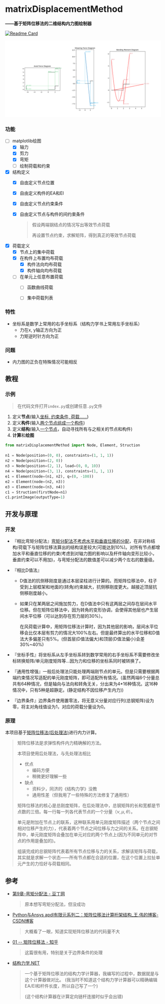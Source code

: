 # matrixDisplacementMethod

**——基于矩阵位移法的二维结构内力图绘制器**

[![Readme Card](https://github-readme-stats.vercel.app/api/pin/?username=IceTiki&repo=matrixDisplacementMethod)](https://github.com/IceTiki/matrixDisplacementMethod)

![image-20220515190240478](readme.assets/image-20220515190240478.png)

### 功能

- [ ] matplotlib绘图
  - [x] 轴力
  - [x] 剪力
  - [x] 弯矩
  - [ ] 绘制荷载和约束
- [x] 结构定义
  - [x] 自由定义节点位置
  - [x] 自由定义构件的EA和EI
  - [x] 自由定义节点约束条件
  - [x] 自由定义节点与构件的间约束条件

    > 假设两端钢结点的情况写出等效节点荷载
    >
    > 再设置节点约束，求解矩阵，得到真正的等效节点荷载
  
- [x] 荷载定义
  - [x] 节点上的集中荷载
  - [x] 在构件上布置均布荷载
    - [x] 构件法向均布荷载
    - [x] 构件轴向均布荷载
  - [ ] 在单元上任意布置荷载
    - [ ] 函数曲线荷载
    - [ ] 集中荷载列表


### 特性

* 坐标系是数学上常用的右手坐标系（结构力学书上常用左手坐标系）
  * 力在x, y轴正方向为正
  * 力矩逆时针方向为正

### 问题

* 内力图的正负在特殊情况可能相反

## 教程

### 示例

> 在代码文件打开`index.py`或创建任意`.py`文件

1. 定义**节点**(输入<u>坐标, 约束条件, 荷载......</u>)
2. 定义**构件**(输入<u>两个节点组成一个构件</u>)
3. 定义**结构**(输入<u>一个节点</u>，自动寻找所有与之相关的节点和构件)
4. **计算**和**绘图**

```python
from matrixDisplacementMethod import Node, Element, Struction

n1 = Node(position=(0, 0), constraints=(1, 1, 1))
n2 = Node(position=(2, 0))
n3 = Node(position=(2, 1), load=(0, 0, 10))
n4 = Node(position=(3, 1), constraints=(1, 1, 1))
e1 = Element(node=(n1, n2), q=(0, -100))
e2 = Element(node=(n2, n3))
e3 = Element(node=(n3, n4))
c1 = Struction(firstNode=n1)
c1.printImage(outputType=1)
```

## 开发与原理

### 开发

* 『相比弯矩分配法』<u>弯矩分配法不考虑水平和垂直位移的分配</u>，在非对称结构/荷载下与矩阵位移法算出的结构误差较大(可能达到10%)。对所有节点都增加水平和垂直位移的约束(考虑到对轴力图的影响以及杆件轴向变形比较小，垂直约束可以不用加)，与弯矩分配法的数值差可以减少两个左右的数量级。

* 『相比D值法』

  * D值法的抗侧移刚度是通过本层梁柱进行计算的。而矩阵位移法中，柱子受到上层框架和地面的(转角)约束越大，抗侧移刚度更大。越接近顶层抗侧移刚度越小。

  * 如果只在某两层之间施加剪力，在D值法中只有这两层之间存在层间水平位移。但在矩阵位移法中，因为转角的变形协调，会使得其他层也产生层间水平位移（可以达到存在剪力层的30%）。

    在风荷载计算中，用矩阵位移法计算时，因为其他层的影响，层间水平位移会比仅本层有剪力的情况大100%左右。但是最终算出的水平位移和D值法大多偏差只有5%。(但首层(D值法偏大)和顶层(D值法偏小)会差30%\~40%)

* 『坐标手性』将坐标系从左手坐标系转到数学常用的右手坐标系不需要修改坐标转换矩阵/单元刚度矩阵等...因为力和位移的坐标系同时被转换了。

* 『通用性增强』一般后处理法只能处理两端刚节点的单元。但是只需要根据两端约束情况写适配的单元刚度矩阵，即可适配所有情况。(虽然两端6个分量总共有64种情况，但是轴向与法向和转角无关，分出来为4*16种情况。这16种情况中，只有5种是超静定。(静定结构不因位移产生内力))

* 『边界条件』边界条件使用置零法，将无意义分量对应行列(总钢矩阵)设为零，将主对角线值设为1，对应的荷载分量设为0。

### 原理

本项目基于<u>矩阵位移法(后处理法)</u>进行内力计算。

> 矩阵位移法是求弹性构件内力精确解的方法。
>
> 本项目使用后处理法，与先处理法相比
>
> * 优点
>   * 编码方便
>   * 稍微更好理解一些
> * 缺点
>   * 资料少，同济的《结构力学》没教
>   * 通用性差（但我用了一些特殊的方法修复了通用性）
>
> 矩阵位移法的核心是总刚度矩阵，在后处理法中，总钢矩阵的长和宽都是节点数的三倍。每一行每一列各代表节点的一个分量（$\nu, \mu, \theta$）。
>
> 单元是附加在节点上的联系，这种联系用单元刚度矩阵描述（两个节点之间相对位移产生的力），代表着两个节点之间位移与力之间的关系。在总钢矩阵中，单元刚度矩阵会叠加在单元对应的两个节点上(因为不同单元的对节点的作用是叠加的)。
>
> 组装完成的总钢矩阵代表着所有节点位移与力的关系，求解该矩阵与荷载，其实就是求解一个状态——所有节点都在合适的位置，在这个位置上拉扯单元产生的力恰好与荷载相同。

## 参考

* [第9章-弯矩分配法 - 豆丁网](https://www.docin.com/p-2175792518.html)

  > 原本想写弯矩分配法，但没成功
  
* [Python与Ansys apdl有限元系列二：矩阵位移法计算桁架结构_王.伟的博客-CSDN博客](https://blog.csdn.net/weixin_43717845/article/details/105515372)

  > 大概看了一眼，知道实现矩阵位移法的代码量不大

* [01 -- 矩阵位移法 - 知乎](https://zhuanlan.zhihu.com/p/57871511)

  > 这篇很有用，特别是关于边界条件的处理
  
* [结构力学.NET](http://www.jglx.net/)

  > 一个基于矩阵位移法的结构力学计算器，我编写的过程中，数据就是与这个计算器做对比。
  > (我当时不知道这个结构力学计算器可以精确编辑EA/EI和杆件长度，所以自己写了一个)
  >
  > (这个结构计算器在计算定向链杆连接时似乎会出错)
